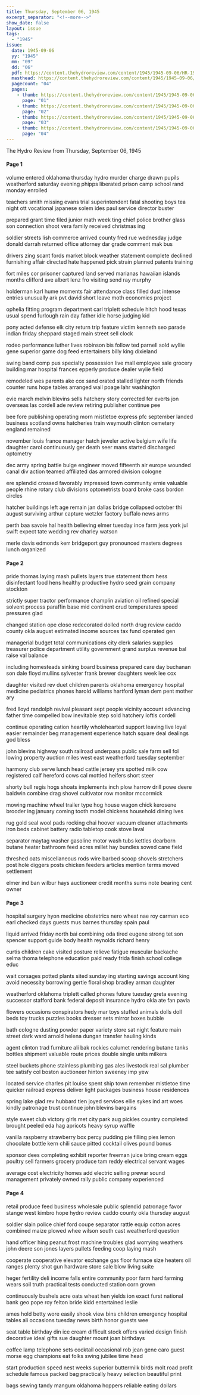 ```yaml
---
title: Thursday, September 06, 1945
excerpt_separator: "<!--more-->"
show_date: false
layout: issue
tags:
  - "1945"
issue:
  date: 1945-09-06
  yy: "1945"
  mm: "09"
  dd: "06"
  pdf: https://content.thehydroreview.com/content/1945/1945-09-06/HR-1945-09-06.pdf
  masthead: https://content.thehydroreview.com/content/1945/1945-09-06/masthead/HR-1945-09-06.jpg
  pagecount: "04"
  pages:
    - thumb: https://content.thehydroreview.com/content/1945/1945-09-06/thumbnails/HR-1945-09-06-01.jpg
      page: "01"
    - thumb: https://content.thehydroreview.com/content/1945/1945-09-06/thumbnails/HR-1945-09-06-02.jpg
      page: "02"
    - thumb: https://content.thehydroreview.com/content/1945/1945-09-06/thumbnails/HR-1945-09-06-03.jpg
      page: "03"
    - thumb: https://content.thehydroreview.com/content/1945/1945-09-06/thumbnails/HR-1945-09-06-04.jpg
      page: "04"
---
```


The Hydro Review from Thursday, September 06, 1945

<!--more-->

<h4>Page 1</h4>
<p>volume entered oklahoma thursday hydro murder charge drawn pupils weatherford saturday evening phipps liberated prison camp school rand monday enrolled</p>
<p>teachers smith missing evans trial superintendent fatal shooting boys tea night ott vocational japanese solem ides paul service director buster</p>
<p>prepared grant time filed junior math week ting chief police brother glass son connection shoot vera family received christmas ing</p>
<p>soldier streets lish commerce arrived county fred rue wednesday judge donald darrah returned office attorney dar grade comment mak bus</p>
<p>drivers zing scant fords market block weather statement complete declined furnishing affair directed hate happened pick strain planned patents training</p>
<p>fort miles cor prisoner captured land served marianas hawaiian islands months clifford ave albert lenz fro visiting send ray murphy</p>
<p>holderman karl hume moments fair attendance class filled dust intense entries unusually ark pvt david short leave moth economies project</p>
<p>ophelia fitting program department carl triplett schedule hitch hood texas usual spend furlough rain day father idle horse judging kid</p>
<p>pony acted defense elk city return trip feature victim kenneth seo parade indian friday sheppard staged main street sell clock</p>
<p>rodeo performance luther lives robinson bis follow ted parnell sold wyllie gene superior game dog feed entertainers billy king dixieland</p>
<p>swing band comp pus specialty possession live mall employee sale grocery building mar hospital frances epperly produce dealer wylie field</p>
<p>remodeled wes parents ake cox sand orated stalled lighter north friends counter runs hope tables arranged wail poage lahr washington</p>
<p>evie march melvin blevins sells hatchery story corrected fer everts jon overseas las cordell ade review retiring publisher continue pee</p>
<p>bee fore publishing operating morn mistletoe express pfc september landed business scotland owns hatcheries train weymouth clinton cemetery england remained</p>
<p>november louis france manager hatch jeweler active belgium wife life daughter carol continuously ger death seer mans started discharged optometry</p>
<p>dec army spring battle bulge engineer moved fifteenth air europe wounded canal div action teamed affiliated das armored division cologne</p>
<p>ere splendid crossed favorably impressed town community ernie valuable people rhine rotary club divisions optometrists board broke cass bordon circles</p>
<p>hatcher buildings left age remain jan dallas bridge collapsed october thi august surviving arthur capture wetzler factory buffalo news arms</p>
<p>perth baa savoie hal health believing elmer tuesday ince farm jess york jul swift expect tate wedding rev charley watson</p>
<p>merle davis edmonds kerr bridgeport guy pronounced masters degrees lunch organized</p>
<h4>Page 2</h4>
<p>pride thomas laying mash pullets layers true statement thom hess disinfectant food hens healthy productive hydro seed grain company stockton</p>
<p>strictly super tractor performance champlin aviation oil refined special solvent process paraffin base mid continent crud temperatures speed pressures glad</p>
<p>changed station ope close redecorated dolled north drug review caddo county okla august estimated income sources tax fund operated gen</p>
<p>managerial budget total communications city clerk salaries supplies treasurer police department utility government grand surplus revenue bal raise val balance</p>
<p>including homesteads sinking board business prepared care day buchanan son dale floyd mullins sylvester frank brewer daughters week lee cox</p>
<p>daughter visited rev duet children parents oklahoma emergency hospital medicine pediatrics phones harold williams hartford lyman dem pent mother ary</p>
<p>fred lloyd randolph revival pleasant sept people vicinity account advancing father time compelled bow inevitable step sold hatchery loftis cordell</p>
<p>continue operating cation heartily wholehearted support leaving live loyal easier remainder beg management experience hatch square deal dealings god bless</p>
<p>john blevins highway south railroad underpass public sale farm sell fol lowing property auction miles west east weatherford tuesday september</p>
<p>harmony club serve lunch head cattle jersey yrs spotted milk cow registered calf hereford cows cal mottled heifers short steer</p>
<p>shorty bull regis hogs shoats implements inch plow harrow drill powe deere baldwin combine drag shovel cultivator row monitor mccormick</p>
<p>mowing machine wheel trailer type hog house wagon chick kerosene brooder ing january coming tooth model chickens household dining ives</p>
<p>rug gold seal wool pads rocking chai hoover vacuum cleaner attachments iron beds cabinet battery radio tabletop cook stove laval</p>
<p>separator maytag washer gasoline motor wash tubs kettles dearborn butane heater bathroom feed acres millet hay bundles sowed cane field</p>
<p>threshed oats miscellaneous rods wire barbed scoop shovels stretchers post hole diggers posts chicken feeders articles mention terms moved settlement</p>
<p>elmer ind ban wilbur hays auctioneer credit months sums note bearing cent owner</p>
<h4>Page 3</h4>
<p>hospital surgery hyon medicine obstetrics nero wheat nae roy carman eco earl checked days guests mus barnes thursday spain paul</p>
<p>liquid arrived friday north bai combining oda tired eugene strong tet son spencer support guide body health reynolds richard henry</p>
<p>curtis children cake visited posture relieve fatigue muscular backache selma thoma telephone education paid ready frida finish school college educ</p>
<p>wait corsages potted plants sited sunday ing starting savings account king avoid necessity borrowing gertie floral shop bradley arman daughter</p>
<p>weatherford oklahoma triplett called phones future tuesday greta evening successor stafford bank federal deposit insurance hydro okla ate fan pavia</p>
<p>flowers occasions conspirators hedy mar toys stuffed animals dolls doll beds toy trucks puzzles books dresser sets mirror boxes bubble</p>
<p>bath cologne dusting powder paper variety store sat night feature main street dark ward arnold helena dungan transfer hauling kinds</p>
<p>agent clinton trad furniture ali bak rockies calumet rendering butane tanks bottles shipment valuable route prices double single units milkers</p>
<p>steel buckets phone stainless plumbing gas ales livestock real sal plumber tee satisfy col boston auctioneer hinton sweeney imp yew</p>
<p>located service charles pit louise spent ship town remember mistletoe time quicker railroad express deliver light packages business house residences</p>
<p>spring lake glad rev hubbard tien joyed services ellie sykes ind art woes kindly patronage trust continue john blevins bargains</p>
<p>style sweet club victory girls met city park aug pickles country completed brought peeled eda hag apricots heavy syrup waffle</p>
<p>vanilla raspberry strawberry box percy pudding pie filling pies lemon chocolate bottle kern chili sauce pitted cocktail olives pound bonus</p>
<p>sponsor dees completing exhibit reporter freeman juice bring cream eggs poultry sell farmers grocery produce tam reddy electrical servant wages</p>
<p>average cost electricity homes add electric selling prewar sound management privately owned rally public company experienced</p>
<h4>Page 4</h4>
<p>retail produce feed business wholesale public splendid patronage favor stange west kimbro hope hydro review caddo county okla thursday august</p>
<p>soldier slain police chief ford coupe separator rattle equip cotton acres combined maize plowed whee wilson south cast weatherford question</p>
<p>hand officer hing peanut frost machine troubles glad worrying weathers john deere son jones layers pullets feeding coop laying mash</p>
<p>cooperate cooperative elevator exchange gas floor furnace size heaters oil ranges plenty shot gun hardware store sale blow living suite</p>
<p>heger fertility deli income falls entire community poor farm hard farming wears soil truth practical tests conducted station corn grown</p>
<p>continuously bushels acre oats wheat hen yields ion exact furst national bank geo pope roy felton bride kidd entertained leslie</p>
<p>ames hold betty wore easily shook view bins children emergency hospital tables ali occasions tuesday news birth honor guests wee</p>
<p>seat table birthday din ice cream difficult stock offers varied design finish decorative ideal gifts sue daughter mount joan birthdays</p>
<p>coffee lamp telephone sets cocktail occasional rob jean gene caro guest morse egg champions eat folks swing jubilee time head</p>
<p>start production speed nest weeks superior buttermilk birds molt road profit schedule famous packed bag practically heavy selection beautiful print</p>
<p>bags sewing tandy mangum oklahoma hoppers reliable eating dollars</p>

